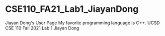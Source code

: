# CSE110_FA21_Lab1_JiayanDong
Jiayan Dong's User Page
My favorite programming language is C++.
UCSD CSE 110 Fall 2021 Lab 1 Jiayan Dong
